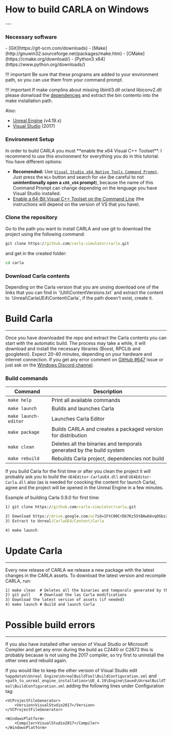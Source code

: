 <h1>How to build CARLA on Windows</h1>
---

<h3>Necessary software</h3>
- [Git](https://git-scm.com/downloads)
- [Make](http://gnuwin32.sourceforge.net/packages/make.htm)
- [CMake](https://cmake.org/download/)
- [Python3 x64](https://www.python.org/downloads/)

!!! important
    Be sure that these programs are added to your environment path, so you can use them from your command prompt.

!!! important
    If make complins about missing libintl3.dll or/and libiconv2.dll please donwload the [dependencies](http://gnuwin32.sourceforge.net/downlinks/make-dep-zip.php) and extract the bin contento into the make installation path.

Also:

- [Unreal Engine](https://www.unrealengine.com/download) (v4.19.x)
- [Visual Studio](https://www.visualstudio.com/downloads/) (2017)

<h3>Environment Setup</h3>
In order to build CARLA you must **enable the x64 Visual C++ Toolset**.
I recommend to use this environment for everything you do in this tutorial.
You have different options:

- **Recomended:** Use [`Visual Studio x64 Native Tools Command Prompt`](https://docs.microsoft.com/en-us/dotnet/framework/tools/developer-command-prompt-for-vs). Just press the `Win` button and search for `x64` (be careful to not **unintentionally open a `x86_x64` prompt**), because the name of this Command Prompt can change depending on the lenguage you have Visual Studio installed.
- [Enable a 64-Bit Visual C++ Toolset on the Command Line](https://msdn.microsoft.com/en-us/library/x4d2c09s.aspx) (the instructions will depend on the version of VS that you have).

<h3>Clone the repository</h3>
Go to the path you want to install CARLA and use git to download the project using the following command:

```cmd
git clone https://github.com/carla-simulator/carla.git
```

and get in the created folder:

```cmd
cd carla
```

<h3>Download Carla contents</h3>
Depending on the Carla version that you are unsing download one of the links that you can find in `\Util\ContentVersions.txt` and extract the content to `Unreal\CarlaUE4\Content\Carla`, if the path doesn't exist, create it.

# Build Carla
---

Once you have downloaded the repo and extract the Carla contents you can start with the automatic build. The process may take a while, it will download and install the necessary libraries (Boost, RPCLib and googletest). Expect 20-40 minutes, depending on your hardware and internet connection. If you get any error comment on [GitHub #647](https://github.com/carla-simulator/carla/issues/647) issue or just ask on the [Windows Discord channel](https://discord.gg/42KJdRj).

<h3>Build commands</h3>

| Command | Description |
| --- | --- |
| `make help` | Print all available commands |
| `make launch`| Builds and launches Carla |
| `make launch-editor` | Launches Carla Editor |
| `make package` | Builds CARLA and creates a packaged version for distribution |
| `make clean` | Deletes all the binaries and temporals generated by the build system |
| `make rebuild` | Rebuilds Carla project, dependencies not build |


If you build Carla for the first time or after you clean the project it will probably ask you to build the `UE4Editor-CarlaUE4.dll` and `UE4Editor-Carla.dll` also (as is needed for coocking the content for launch Carla), agree and the project will be opened in the Unreal Engine in a few minutes.

Example of building Carla 0.9.0 for first time:
```cmd
1) git clone https://github.com/carla-simulator/carla.git

2) Download https://drive.google.com/uc?id=1FtC00CrDb7Kz5StBAwb6vqOGbzZtpROx&export=download
3) Extract to Unreal/CarlaUE4/Content/Carla

4) make launch
```

# Update Carla
---

Every new release of CARLA we release a new package with the latest changes in the CARLA assets. To download the latest version and recompile CARLA, run:

```cmd
1) make clean  # Deletes all the binaries and temporals generated by the build system
2) git pull    # Download the las Carla modifications
3) Download the latest version of assets (if needed)
4) make launch # Build and launch Carla
```

# Possible build errors
---

If you also have installed other version of Visual Studio or Microsoft Compiler and get any error during the build as C2440 or C2672 this is probably because is not using the 2017 compiler, so try first to uninstall the other ones and rebuild again.

If you would like to keep the other version of Visual Studio edit ```%appdata%\Unreal Engine\UnrealBuildTool\BuildConfiguration.xml``` and ```<path_to_unreal_engine_installation>\UE_4.19\Engine\Saved\UnrealBuildTool\BuildConfiguration.xml``` adding the following lines under Configuration tag:

```
<VCProjectFileGenerator>
    <Version>VisualStudio2017</Version>
</VCProjectFileGenerator>

<WindowsPlatform>
    <Compiler>VisualStudio2017</Compiler>
</WindowsPlatform>
```
